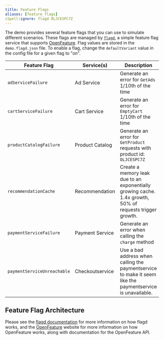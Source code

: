 ```yaml
---
title: Feature Flags
aliases: [feature_flags]
cSpell:ignore: flagd OLJCESPC7Z
---
```


The demo provides several feature flags that you can use to simulate different
scenarios. These flags are managed by [`flagd`](https://flagd.dev), a simple
feature flag service that supports [OpenFeature](https://openfeature.dev). Flag
values are stored in the `demo.flagd.json` file. To enable a flag, change the
`defaultVariant` value in the config file for a given flag to "on".

| Feature Flag                  | Service(s)      | Description                                                                                              |
| ----------------------------- | --------------- | -------------------------------------------------------------------------------------------------------- |
| `adServiceFailure`            | Ad Service      | Generate an error for `GetAds` 1/10th of the time                                                        |
| `cartServiceFailure`          | Cart Service    | Generate an error for `EmptyCart` 1/10th of the time                                                     |
| `productCatalogFailure`       | Product Catalog | Generate an error for `GetProduct` requests with product id: `OLJCESPC7Z`                                |
| `recommendationCache`         | Recommendation  | Create a memory leak due to an exponentially growing cache. 1.4x growth, 50% of requests trigger growth. |
| `paymentServiceFailure`       | Payment Service  | Generate an error when calling the `charge` method                                  |
| `paymentServiceUnreachable`   | Checkoutservice | Use a bad address when calling the paymentservice to make it seem like the paymentservice is unavailable.|

## Feature Flag Architecture

Please see the [flagd documentation](https://flagd.dev) for more information on
how flagd works, and the [OpenFeature](https://openfeature.dev) website for more
information on how OpenFeature works, along with documentation for the
OpenFeature API.
